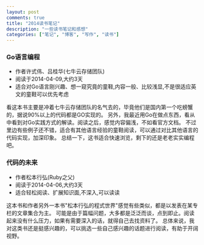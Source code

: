 ```yaml
---
layout: post
comments: true
title: "2014读书笔记"
description: "一些读书笔记和感想"
categories: ["笔记", "博客", "写作", "读书"]
---
```


### Go语言编程

* 作者许式伟、吕桂华(七牛云存储团队)
* 阅读于2014-04-09,大约3天
* 适合对Go语言刚兴趣、想一窥究竟的童鞋,内容一般、比较浅显,不是很适应英文的童鞋可以优先考虑

看这本书主要是冲着七牛云存储团队的名气去的，毕竟他们是国内第一个吃螃蟹的，据说90%以上的代码都是GO实现的。
另外，我最近用Go在做点东西，看从中看到对Go实践方式的解读。阅读之后，感觉内容偏浅，不如看官方文档。
不过里边有些例子还不错，适合有其他语言经验的童鞋阅读，可以通过对比其他语言的代码实现，加深印象。
总结一下，这书适合快速浏览，剩下的还是老老实实编程吧。

### 代码的未来

* 作者松本行弘(Ruby之父)
* 阅读于2014-04-06,大约3天
* 适合轻松阅读、扩展知识面,不深入,可以读读

这本书和作者另外一本书"松本行弘的程式世界"感觉有些类似，都是以发表在某专栏的文章集合为主。
可能是由于篇幅问题，大多都是泛泛而谈，点到即止。阅读起来没有什么压力，如果有需要深入的话，就得自己去找资料了。
总体来说，我对这类书还是挺感兴趣的，可以挑选一些自己感兴趣的话题进行阅读，有助于开阔视野。



